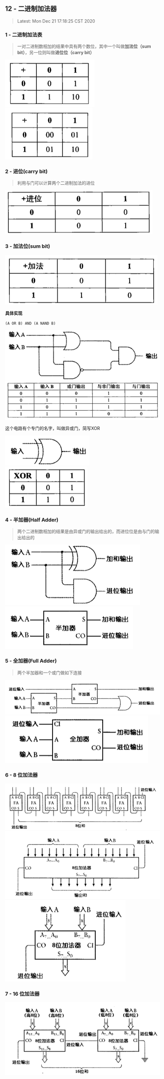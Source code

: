 ## 12 - 二进制加法器

> Latest: Mon Dec 21 17:18:25 CST 2020

### 1 - 二进制加法表

> 一对二进制数相加的结果中具有两个数位，其中一个叫做**加法位（sum bit）**，另一位则叫做**进位位（carry bit）**

<img src="./01.png" />
<img src="./02.png" />

### 2 - 进位(carry bit)

> 利用与门可以计算两个二进制加法的进位

<img src="./04.png" />

### 3 - 加法位(sum bit)

<img src="./03.png" />

**具体实现**

`(A OR B) AND (A NAND B)`

<img src="./05.png" />
<img src="./06.png" />

这个电路有个专门的名字，叫做异或门，简写XOR

<img src="./07.png" />
<img src="./08.png" />




### 4 - 半加器(Half Adder)

> 两个二进制数相加的结果是由异或门的输出给出的，而进位位是由与门的输出给出的

<img src="./09.png" />
<img src="./10.png" />


### 5 - 全加器(Full Adder)

> 两个半加器和一个或门做如下连接

<img src="./11.png" />
<img src="./12.png" />

### 6 - 8 位加法器

<img src="./13.png" />
<img src="./14.png" />
<img src="./15.png" />
       
###  7 - 16 位加法器


<img src="./16.png" />


